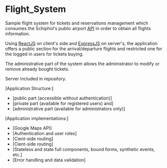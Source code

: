 # Flight_System
Sample flight system for tickets and reservations management which consumes the Schiphol's public airport [API](https://www.schiphol.nl/en/developer-center/) in order to obtain all flights information.

Using [ReactJS](https://reactjs.org/) on client's side and [ExpressJS](https://expressjs.com/) on server's, the application offers a public section for the arrival/departure flights and restricted one for the logged in users for tickets buying.

The administrative part of the system allows the administrator to modify or remove already bought tickets.

Server included in repository.

[Application Structure:]
-   [public part (accessible without authentication)]
-	[private part (available for registered users) and]	
-	[administrative part (available for administrators only)]

[Application implementations:]
- [Google Maps API]
- [Authentication and user roles]
- [Cient-side routing]
- [Cient-side routing]
- [Stateless and state full components, bound forms, synthetic events, etc.]
- [Error handling and data validation]

